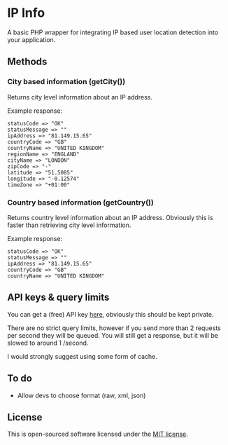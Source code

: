 # IP Info

A basic PHP wrapper for integrating IP based user location detection into your application.

## Methods

### City based information (getCity())
Returns city level information about an IP address.

Example response:

```
statusCode => "OK"
statusMessage => ""
ipAddress => "81.149.15.65"
countryCode => "GB"
countryName => "UNITED KINGDOM"
regionName => "ENGLAND"
cityName => "LONDON"
zipCode => "-"
latitude => "51.5085"
longitude => "-0.12574"
timeZone => "+01:00"
```

### Country based information (getCountry())
Returns country level information about an IP address. Obviously this is faster than retrieving city level information.

Example response:

```
statusCode => "OK"
statusMessage => ""
ipAddress => "81.149.15.65"
countryCode => "GB"
countryName => "UNITED KINGDOM"
```

## API keys & query limits
You can get a (free) API key [here](http://ipinfodb.com/register.php), obviously this should be kept private.

There are no strict query limits, however if you send more than 2 requests per second they will be queued. You will still get a response, but it will be slowed to around 1 /second.

I would strongly suggest using some form of cache.

## To do
- Allow devs to choose format (raw, xml, json)

## License

This is open-sourced software licensed under the [MIT license](http://opensource.org/licenses/MIT).